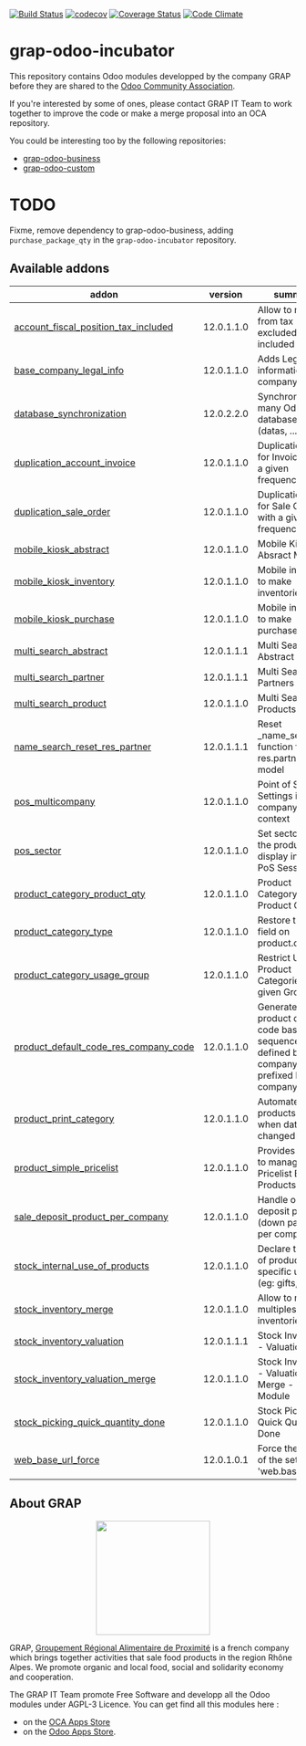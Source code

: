 [![Build Status](https://travis-ci.org/grap/grap-odoo-incubator.svg?branch=12.0)](https://travis-ci.org/grap/grap-odoo-incubator?branch=12.0)
[![codecov](https://codecov.io/gh/grap/grap-odoo-incubator/branch/12.0/graph/badge.svg)](https://codecov.io/gh/grap/grap-odoo-incubator)
[![Coverage Status](https://coveralls.io/repos/github/grap/grap-odoo-incubator/badge.svg?branch=12.0)](https://coveralls.io/github/grap/grap-odoo-incubator?branch=12.0)
[![Code Climate](https://codeclimate.com/github/grap/grap-odoo-incubator/badges/gpa.svg)](https://codeclimate.com/github/grap/grap-odoo-incubator)


# grap-odoo-incubator

This repository contains Odoo modules developped by the company GRAP before
they are shared to the
[Odoo Community Association](https://odoo-community.org/).

If you're interested by some of ones, please contact GRAP IT Team to work
together to improve the code or make a merge proposal into an OCA repository.

You could be interesting too by the following repositories:

* [grap-odoo-business](https://github.com/grap/grap-odoo-business)
* [grap-odoo-custom](https://github.com/grap/grap-odoo-custom)

# TODO

Fixme, remove dependency to grap-odoo-business, adding ``purchase_package_qty`` in the ``grap-odoo-incubator`` repository.

[//]: # (addons)

Available addons
----------------
addon | version | summary
--- | --- | ---
[account_fiscal_position_tax_included](account_fiscal_position_tax_included/) | 12.0.1.1.0 | Allow to map from tax excluded to tax included
[base_company_legal_info](base_company_legal_info/) | 12.0.1.1.0 | Adds Legal informations on company model
[database_synchronization](database_synchronization/) | 12.0.2.2.0 | Synchronize many Odoo databases (datas, ...)
[duplication_account_invoice](duplication_account_invoice/) | 12.0.1.1.0 | Duplication Tools for Invoices with a given frequency
[duplication_sale_order](duplication_sale_order/) | 12.0.1.1.0 | Duplication Tools for Sale Orders with a given frequency
[mobile_kiosk_abstract](mobile_kiosk_abstract/) | 12.0.1.1.0 | Mobile Kiosk Absract Module
[mobile_kiosk_inventory](mobile_kiosk_inventory/) | 12.0.1.1.0 | Mobile interface to make inventories
[mobile_kiosk_purchase](mobile_kiosk_purchase/) | 12.0.1.1.0 | Mobile interface to make purchases
[multi_search_abstract](multi_search_abstract/) | 12.0.1.1.1 | Multi Search - Abstract
[multi_search_partner](multi_search_partner/) | 12.0.1.1.1 | Multi Search - Partners
[multi_search_product](multi_search_product/) | 12.0.1.1.0 | Multi Search - Products
[name_search_reset_res_partner](name_search_reset_res_partner/) | 12.0.1.1.1 | Reset _name_search function for res.partner model
[pos_multicompany](pos_multicompany/) | 12.0.1.1.0 | Point of Sale Settings in Multi company context
[pos_sector](pos_sector/) | 12.0.1.1.0 | Set sectors to the products and display in given PoS Sessions
[product_category_product_qty](product_category_product_qty/) | 12.0.1.1.0 | Product Category - Product Quantity
[product_category_type](product_category_type/) | 12.0.1.1.0 | Restore type field on product.category
[product_category_usage_group](product_category_usage_group/) | 12.0.1.1.0 | Restrict Usage of Product Categories to a given Group
[product_default_code_res_company_code](product_default_code_res_company_code/) | 12.0.1.1.0 | Generate product default code based on sequence defined by company, prefixed by company code
[product_print_category](product_print_category/) | 12.0.1.1.0 | Automate products print, when data has changed
[product_simple_pricelist](product_simple_pricelist/) | 12.0.1.1.0 | Provides Wizard to manage easily Pricelist By Products
[sale_deposit_product_per_company](sale_deposit_product_per_company/) | 12.0.1.1.0 | Handle one deposit product (down payment) per company
[stock_internal_use_of_products](stock_internal_use_of_products/) | 12.0.1.1.0 | Declare the use of products for specific uses (eg: gifts,...)
[stock_inventory_merge](stock_inventory_merge/) | 12.0.1.1.0 | Allow to merge multiples partial inventories
[stock_inventory_valuation](stock_inventory_valuation/) | 12.0.1.1.1 | Stock Inventory - Valuation
[stock_inventory_valuation_merge](stock_inventory_valuation_merge/) | 12.0.1.1.0 | Stock Inventory - Valuation - Merge - Glue Module
[stock_picking_quick_quantity_done](stock_picking_quick_quantity_done/) | 12.0.1.1.0 | Stock Picking Quick Quantity Done
[web_base_url_force](web_base_url_force/) | 12.0.1.0.1 | Force the value of the setting 'web.base.url'

[//]: # (end addons)

## About GRAP

<p align="center">
   <img src="http://www.grap.coop/wp-content/uploads/2016/11/GRAP.png" width="200"/>
</p>

GRAP, [Groupement Régional Alimentaire de Proximité](http://www.grap.coop) is a
french company which brings together activities that sale food products in the
region Rhône Alpes. We promote organic and local food, social and solidarity
economy and cooperation.

The GRAP IT Team promote Free Software and developp all the Odoo modules under
AGPL-3 Licence. You can get find all this modules here :
* on the [OCA Apps Store](https://odoo-community.org/shop?&search=GRAP)
* on the [Odoo Apps Store](https://www.odoo.com/apps/modules/browse?author=GRAP).

